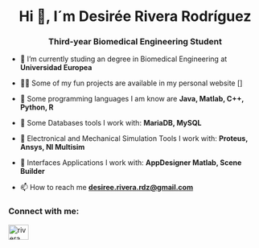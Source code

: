 <h1 align="center">Hi 👋, I´m Desirée Rivera Rodríguez</h1>
<h3 align="center">Third-year Biomedical Engineering Student</h3>

- 🔭 I’m currently studing an degree in Biomedical Engineering at **Universidad Europea** 

- 👨‍💻 Some of my fun projects are available in my personal website []

- 💬 Some programming languages I am know are **Java, Matlab, C++, Python, R**
- 💬 Some Databases tools I work with: **MariaDB, MySQL**
- 💬 Electronical and Mechanical Simulation Tools I work with: **Proteus, Ansys, NI Multisim**
- 💬 Interfaces Applications I work with: **AppDesigner Matlab, Scene Builder**  

- 📫 How to reach me **desiree.rivera.rdz@gmail.com**

<h3 align="left">Connect with me:</h3>
<p align="left">
<a href=https://www.linkedin.com/in/desir%C3%A9e-rivera-rodr%C3%ADguez-0a4079243 target="blank"><img align="center" src="https://raw.githubusercontent.com/rahuldkjain/github-profile-readme-generator/master/src/images/icons/Social/linked-in-alt.svg" alt="rivera" height="30" width="40" /></a>
</p>
